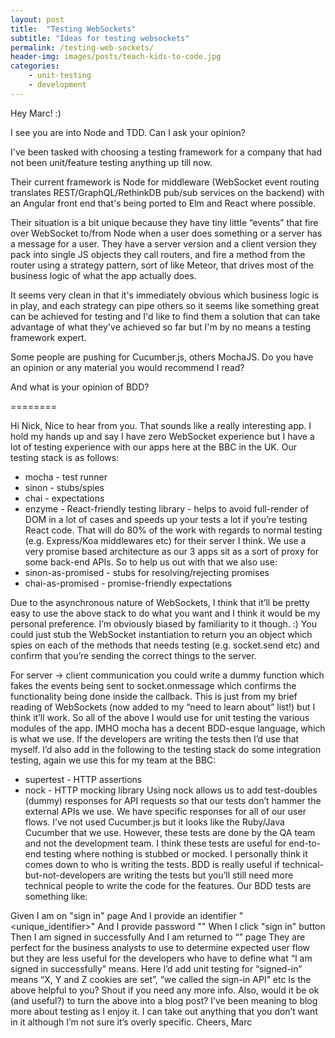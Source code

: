 ```yaml
---
layout: post
title:  "Testing WebSockets"
subtitle: "Ideas for testing websockets"
permalink: /testing-web-sockets/
header-img: images/posts/teach-kids-to-code.jpg
categories:
    - unit-testing
    - development
---
```


Hey Marc! :)

I see you are into Node and TDD. Can I ask your opinion?

I've been tasked with choosing a testing framework for a company that had not been unit/feature testing anything up till now.

Their current framework is Node for middleware (WebSocket event routing translates REST/GraphQL/RethinkDB pub/sub services on the backend) with an Angular front end that's being ported to Elm and React where possible.

Their situation is a bit unique because they have tiny little “events” that fire over WebSocket to/from Node when a user does something or a server has a message for a user. They have a server version and a client version they pack into single JS objects they call routers, and fire a method from the router using a strategy pattern, sort of like Meteor, that drives most of the business logic of what the app actually does.

It seems very clean in that it's immediately obvious which business logic is in play, and each strategy can pipe others so it seems like something great can be achieved for testing and I'd like to find them a solution that can take advantage of what they've achieved so far but I'm by no means a testing framework expert.

Some people are pushing for Cucumber.js, others MochaJS. Do you have an opinion or any material you would recommend I read?

And what is your opinion of BDD?

========

Hi Nick,
Nice to hear from you.
That sounds like a really interesting app. I hold my hands up and say I have zero WebSocket experience but I have a lot of testing experience with our apps here at the BBC in the UK.
Our testing stack is as follows:
- mocha - test runner
- sinon - stubs/spies
- chai - expectations
- enzyme - React-friendly testing library - helps to avoid full-render of DOM in a lot of cases and speeds up your tests a lot if you’re testing React code.
That will do 80% of the work with regards to normal testing (e.g. Express/Koa middlewares etc) for their server I think. We use a very promise based architecture as our 3 apps sit as a sort of proxy for some back-end APIs. So to help us out with that we also use:
- sinon-as-promised - stubs for resolving/rejecting promises
- chai-as-promised - promise-friendly expectations

Due to the asynchronous nature of WebSockets, I think that it’ll be pretty easy to use the above stack to do what you want and I think it would be my personal preference. I’m obviously biased by familiarity to it though. :) You could just stub the WebSocket instantiation to return you an object which spies on each of the methods that needs testing (e.g. socket.send etc) and confirm that you’re sending the correct things to the server.

For server -> client communication you could write a dummy function which fakes the events being sent to socket.onmessage which confirms the functionality being done inside the callback. This is just from my brief reading of WebSockets (now added to my “need to learn about” list!) but I think it’ll work.
So all of the above I would use for unit testing the various modules of the app. IMHO mocha has a decent BDD-esque language, which is what we use. If the developers are writing the tests then I’d use that myself.
I’d also add in the following to the testing stack do some integration testing, again we use this for my team at the BBC:
- supertest - HTTP assertions
- nock - HTTP mocking library
Using nock allows us to add test-doubles (dummy) responses for API requests so that our tests don’t hammer the external APIs we use. We have specific responses for all of our user flows.
I’ve not used Cucumber.js but it looks like the Ruby/Java Cucumber that we use. However, these tests are done by the QA team and not the development team. I think these tests are useful for end-to-end testing where nothing is stubbed or mocked. I personally think it comes down to who is writing the tests. BDD is really useful if technical-but-not-developers are writing the tests but you’ll still need more technical people to write the code for the features. Our BDD tests are something like:

Given I am on "sign in" page
And I provide an identifier "<unique_identifier>"
And I provide password "<password>"
When I click "sign in" button
Then I am signed in successfully
And I am returned to “<correct return url>” page
They are perfect for the business analysts to use to determine expected user flow but they are less useful for the developers who have to define what “I am signed in successfully” means. Here I’d add unit testing for “signed-in” means “X, Y and Z cookies are set”, “we called the sign-in API” etc
Is the above helpful to you? Shout if you need any more info.
Also, would it be ok (and useful?) to turn the above into a blog post? I’ve been meaning to blog more about testing as I enjoy it. I can take out anything that you don’t want in it although I’m not sure it’s overly specific.
Cheers,
Marc
